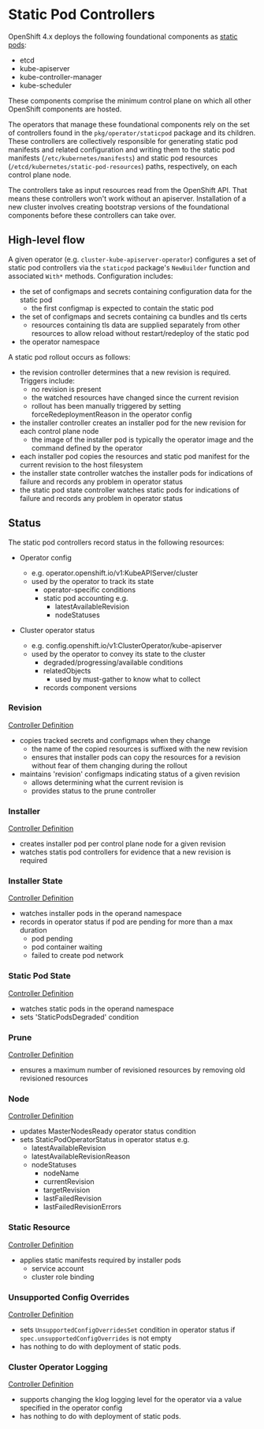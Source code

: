 # Static Pod Controllers

OpenShift 4.x deploys the following foundational components as [static
pods](https://kubernetes.io/docs/tasks/configure-pod-container/static-pod/):

- etcd
- kube-apiserver
- kube-controller-manager
- kube-scheduler

These components comprise the minimum control plane on which all other
OpenShift components are hosted.

The operators that manage these foundational components rely on the
set of controllers found in the `pkg/operator/staticpod` package and
its children. These controllers are collectively responsible for
generating static pod manifests and related configuration and writing
them to the static pod manifests (`/etc/kubernetes/manifests`) and
static pod resources (`/etcd/kubernetes/static-pod-resources`) paths,
respectively, on each control plane node.

The controllers take as input resources read from the OpenShift
API. That means these controllers won't work without an
apiserver. Installation of a new cluster involves creating bootstrap
versions of the foundational components before these controllers can
take over.

## High-level flow

A given operator (e.g. `cluster-kube-apiserver-operator`) configures a
set of static pod controllers via the `staticpod` package's
`NewBuilder` function and associated `With*` methods. Configuration includes:

 - the set of configmaps and secrets containing configuration data for
   the static pod
   - the first configmap is expected to contain the static pod
 - the set of configmaps and secrets containing ca bundles and tls certs
   - resources containing tls data are supplied separately from other
     resources to allow reload without restart/redeploy of the static pod
 - the operator namespace

A static pod rollout occurs as follows:

 - the revision controller determines that a new revision is
   required. Triggers include:
   - no revision is present
   - the watched resources have changed since the current revision
   - rollout has been manually triggered by setting
     forceRedeploymentReason in the operator config
 - the installer controller creates an installer pod for the new
   revision for each control plane node
   - the image of the installer pod is typically the operator image
     and the command defined by the operator
 - each installer pod copies the resources and static pod manifest for
   the current revision to the host filesystem
 - the installer state controller watches the installer pods for
   indications of failure and records any problem in operator status
 - the static pod state controller watches static pods for indications
   of failure and records any problem in operator status

## Status

The static pod controllers record status in the following resources:

 - Operator config
   - e.g. operator.openshift.io/v1:KubeAPIServer/cluster
   - used by the operator to track its state
     - operator-specific conditions
     - static pod accounting e.g.
       - latestAvailableRevision
       - nodeStatuses

 - Cluster operator status
   - e.g. config.openshift.io/v1:ClusterOperator/kube-apiserver
   - used by the operator to convey its state to the cluster
     - degraded/progressing/available conditions
     - relatedObjects
       - used by must-gather to know what to collect
     - records component versions

### Revision

[Controller Definition](../revisioncontroller/revision_controller.go)

 - copies tracked secrets and configmaps when they change
   - the name of the copied resources is suffixed with the new revision
   - ensures that installer pods can copy the resources for a revision
     without fear of them changing during the rollout
 - maintains 'revision' configmaps indicating status of a given revision
   - allows determining what the current revision is
   - provides status to the prune controller

### Installer

[Controller Definition](controller/installer/installer_controller.go)

 - creates installer pod per control plane node for a given revision
 - watches statis pod controllers for evidence that a new revision is required

### Installer State

[Controller Definition](controller/installerstate/installer_state_controller.go)

 - watches installer pods in the operand namespace
 - records in operator status if pod are pending for more than a max duration
   - pod pending
   - pod container waiting
   - failed to create pod network

### Static Pod State

[Controller Definition](controller/staticpodstate/staticpodstate_controller.go)

 - watches static pods in the operand namespace
 - sets 'StaticPodsDegraded' condition

### Prune

[Controller Definition](controller/prune/prune_controller.go)

 - ensures a maximum number of revisioned resources by removing old
   revisioned resources

### Node

[Controller Definition](controller/node/node_controller.go)

 - updates MasterNodesReady operator status condition
 - sets StaticPodOperatorStatus in operator status e.g.
   - latestAvailableRevision
   - latestAvailableRevisionReason
   - nodeStatuses
     - nodeName
     - currentRevision
     - targetRevision
     - lastFailedRevision
     - lastFailedRevisionErrors

### Static Resource

[Controller Definition](../staticresourcecontroller/static_resource_controller.go)

 - applies static manifests required by installer pods
   - service account
   - cluster role binding

### Unsupported Config Overrides

[Controller Definition](../unsupportedconfigoverridescontroller/unsupportedconfigoverrides_controller.go)

 - sets `UnsupportedConfigOverridesSet` condition in operator status
   if `spec.unsupportedConfigOverrides` is not empty
 - has nothing to do with deployment of static pods.

### Cluster Operator Logging

[Controller Definition](../loglevel/logging_controller.go)

 - supports changing the klog logging level for the operator via a
   value specified in the operator config
 - has nothing to do with deployment of static pods.
